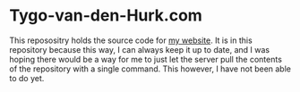 # Tygo-van-den-Hurk.com
This reposositry holds the source code for [my website](https://tygo-van-den-hurk.com/).
It is in this repository because this way, I can always keep it up to date, and I was 
hoping there would be a way for me to just let the server pull the contents of the
repository with a single command. This however, I have not been able to do yet.